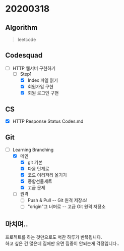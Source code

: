 # 20200318

## Algorithm
> leetcode  

## Codesquad
- [ ] HTTP 웹서버 구현하기
    - [ ] Step1
        - [x] Index 파일 읽기
        - [x] 회원가입 구현
        - [x] 회원 로그인 구현
        
## CS
- [x] HTTP Response Status Codes.md

## Git
- [ ] Learning Branching
    - [x] 메인
        - [x] git 기본
        - [x] 다음 단계로
        - [x] 코드 이리저리 옮기기
        - [x] 종합선물세트
        - [x] 고급 문제
    - [ ] 원격
        - [ ] Push & Pull -- Git 원격 저장소!
        - [ ] "origin"그 너머로 -- 고급 Git 원격 저장소
            
## 마치며.. 
프로젝트를 하는 것만으로도 벅찬 하루가 반복됩니다.  
하고 싶은 건 많은데 집에만 오면 집중이 안되는게 걱정입니다..
